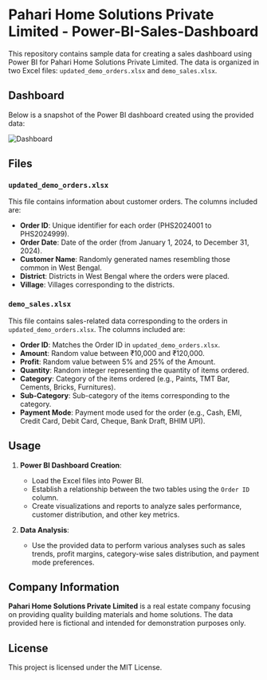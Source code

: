 # Pahari Home Solutions Private Limited - Power-BI-Sales-Dashboard

This repository contains sample data for creating a sales dashboard using Power BI for Pahari Home Solutions Private Limited. The data is organized in two Excel files: `updated_demo_orders.xlsx` and `demo_sales.xlsx`.

## Dashboard

Below is a snapshot of the Power BI dashboard created using the provided data:

![Dashboard](images/dashboard.png)

## Files

### `updated_demo_orders.xlsx`

This file contains information about customer orders. The columns included are:

- **Order ID**: Unique identifier for each order (PHS2024001 to PHS2024999).
- **Order Date**: Date of the order (from January 1, 2024, to December 31, 2024).
- **Customer Name**: Randomly generated names resembling those common in West Bengal.
- **District**: Districts in West Bengal where the orders were placed.
- **Village**: Villages corresponding to the districts.

### `demo_sales.xlsx`

This file contains sales-related data corresponding to the orders in `updated_demo_orders.xlsx`. The columns included are:

- **Order ID**: Matches the Order ID in `updated_demo_orders.xlsx`.
- **Amount**: Random value between ₹10,000 and ₹120,000.
- **Profit**: Random value between 5% and 25% of the Amount.
- **Quantity**: Random integer representing the quantity of items ordered.
- **Category**: Category of the items ordered (e.g., Paints, TMT Bar, Cements, Bricks, Furnitures).
- **Sub-Category**: Sub-category of the items corresponding to the category.
- **Payment Mode**: Payment mode used for the order (e.g., Cash, EMI, Credit Card, Debit Card, Cheque, Bank Draft, BHIM UPI).

## Usage

1. **Power BI Dashboard Creation**:
   - Load the Excel files into Power BI.
   - Establish a relationship between the two tables using the `Order ID` column.
   - Create visualizations and reports to analyze sales performance, customer distribution, and other key metrics.

2. **Data Analysis**:
   - Use the provided data to perform various analyses such as sales trends, profit margins, category-wise sales distribution, and payment mode preferences.

## Company Information

**Pahari Home Solutions Private Limited** is a real estate company focusing on providing quality building materials and home solutions. The data provided here is fictional and intended for demonstration purposes only.

## License

This project is licensed under the MIT License.
